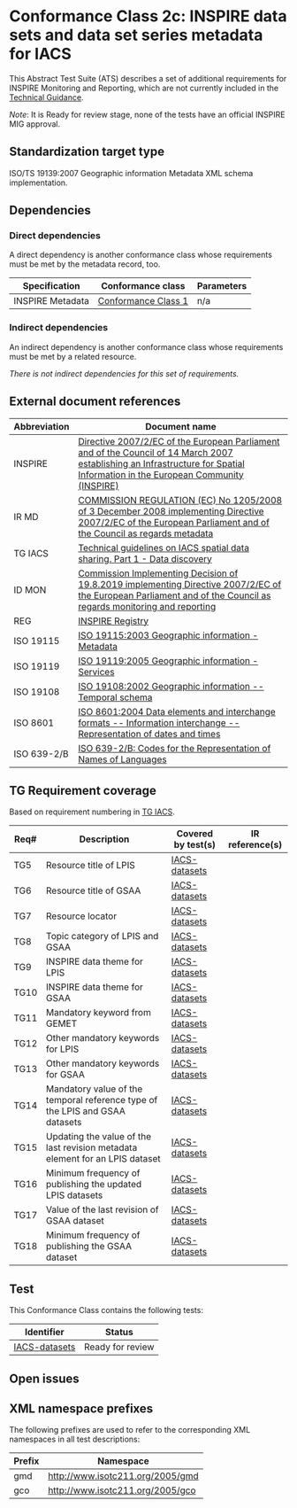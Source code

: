 # Conformance Class 2c: INSPIRE data sets and data set series metadata for IACS

This Abstract Test Suite (ATS) describes a set of additional requirements for INSPIRE Monitoring and Reporting, which are not currently included in the [Technical Guidance](#ref_TG_IACS).

*Note*: It is Ready for review stage, none of the tests have an official INSPIRE MIG approval.

## Standardization target type

ISO/TS 19139:2007 Geographic information Metadata XML schema implementation.

## Dependencies

### Direct dependencies

A direct dependency is another conformance class whose requirements must be met by the metadata record, too.

| Specification | Conformance class | Parameters | 
| ------------- | ----------------- | ---------- |
| INSPIRE Metadata | [Conformance Class 1](../datasets-and-series/README.md) | n/a |

### Indirect dependencies

An indirect dependency is another conformance class whose requirements must be met by a related resource.

 *There is not indirect dependencies for this set of requirements.*
 
## External document references


| Abbreviation | Document name                       |
| ------------ | ----------------------------------- |
| INSPIRE <a name="ref_INSPIRE"></a> | [Directive 2007/2/EC of the European Parliament and of the Council of 14 March 2007 establishing an Infrastructure for Spatial Information in the European Community (INSPIRE)](http://eur-lex.europa.eu/legal-content/EN/TXT/PDF/?uri=CELEX:32007L0002&from=EN)
| IR MD <a name="ref_IR_MD"></a> | [COMMISSION REGULATION (EC) No 1205/2008 of 3 December 2008 implementing Directive 2007/2/EC of the European Parliament and of the Council as regards metadata](http://eur-lex.europa.eu/LexUriServ/LexUriServ.do?uri=OJ:L:2008:326:0012:0030:EN:PDF)
| TG IACS <a name="ref_TG_IACS"></a> | [Technical guidelines on IACS spatial data sharing. Part 1 - Data discovery](https://publications.jrc.ec.europa.eu/repository/handle/JRC121450)
| ID MON <a name="ref_ID_MON"></a> | [Commission Implementing Decision of 19.8.2019 implementing Directive 2007/2/EC of the European Parliament and of the Council as regards monitoring and reporting](https://eur-lex.europa.eu/legal-content/EN/TXT/PDF/?uri=CELEX:32019D1372&from=EN)
| REG <a name="ref_REG"></a> | [INSPIRE Registry](http://inspire.ec.europa.eu/registry/)
| ISO 19115 <a name="ref_ISO_19115"></a> | [ISO 19115:2003 Geographic information - Metadata](http://www.iso.org/iso/catalogue_detail.htm?csnumber=26020)
| ISO 19119 <a name="ref_ISO_19119"></a> | [ISO 19119:2005 Geographic information - Services](http://www.iso.org/iso/catalogue_detail.htm?csnumber=39890)
| ISO 19108 <a name="ref_ISO_19108"></a> | [ISO 19108:2002 Geographic information -- Temporal schema](http://www.iso.org/iso/catalogue_detail.htm?csnumber=26013)
| ISO 8601 <a name="ref_ISO_8601"></a> | [ISO 8601:2004 Data elements and interchange formats -- Information interchange -- Representation of dates and times](http://www.iso.org/iso/catalogue_detail?csnumber=40874)
| ISO 639-2/B  <a name="ref_ISO_639_2"></a> | [ISO 639-2/B: Codes for the Representation of Names of Languages](http://www.loc.gov/standards/iso639-2/)


## TG Requirement coverage

Based on requirement numbering in [TG IACS](#ref_TG_IACS).

| Req#   | Description                          | Covered by test(s)                 | IR reference(s)                  |
| ------ | ------------------------------------ | ---------------------------------- | -------------------------------- |
| TG5      | Resource title of LPIS | [IACS-datasets](./IACS-datasets.md) |
| TG6      | Resource title of GSAA | [IACS-datasets](./IACS-datasets.md) |
| TG7      | Resource locator | [IACS-datasets](./IACS-datasets.md) |
| TG8      | Topic category of LPIS and GSAA | [IACS-datasets](./IACS-datasets.md) |
| TG9      | INSPIRE data theme for LPIS | [IACS-datasets](./IACS-datasets.md) |
| TG10      | INSPIRE data theme for GSAA | [IACS-datasets](./IACS-datasets.md) |
| TG11      | Mandatory keyword from GEMET | [IACS-datasets](./IACS-datasets.md) |
| TG12      | Other mandatory keywords for LPIS | [IACS-datasets](./IACS-datasets.md) |
| TG13      | Other mandatory keywords for GSAA | [IACS-datasets](./IACS-datasets.md) |
| TG14      | Mandatory value of the temporal reference type of the LPIS and GSAA datasets | [IACS-datasets](./IACS-datasets.md) |
| TG15      | Updating the value of the last revision metadata element for an LPIS dataset | [IACS-datasets](./IACS-datasets.md) |
| TG16      | Minimum frequency of publishing the updated LPIS datasets | [IACS-datasets](./IACS-datasets.md) |
| TG17      | Value of the last revision of GSAA dataset | [IACS-datasets](./IACS-datasets.md) |
| TG18      | Minimum frequency of publishing the GSAA dataset | [IACS-datasets](./IACS-datasets.md) |

## Test

This Conformance Class contains the following tests:

| Identifier                                                        | Status   |
| ----------------------------------------------------------------- | -------- |
| [IACS-datasets](./IACS-datasets.md) | Ready for review  |

## Open issues


## XML namespace prefixes <a name="namespaces"></a>

The following prefixes are used to refer to the corresponding XML namespaces in all test descriptions:

Prefix     | Namespace
---------- | -------------------------------------------------
gmd        | http://www.isotc211.org/2005/gmd
gco        | http://www.isotc211.org/2005/gco
